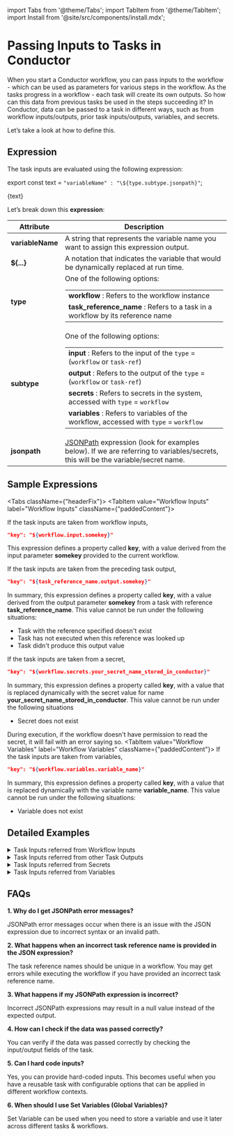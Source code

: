 import Tabs from '@theme/Tabs';
import TabItem from '@theme/TabItem';
import Install from '@site/src/components/install.mdx';


# Passing Inputs to Tasks in Conductor

When you start a Conductor workflow, you can pass inputs to the workflow - which can be used as parameters for various steps in the workflow. As the tasks progress in a workflow - each task will create its own outputs. So how can this data from previous tasks be used in the steps succeeding it? In Conductor, data can be passed to a task in different ways, such as from workflow inputs/outputs, prior task inputs/outputs, variables, and secrets.

Let’s take a look at how to define this.

## Expression

The task inputs are evaluated using the following expression:

export const text = `"variableName" : "\${type.subtype.jsonpath}"`;

<div className="passingDataReference">
    {text}
</div>


Let’s break down this __expression__:

| Attribute | Description |
| -- | -- |
|**variableName**|A string that represents the variable name you want to assign this expression output.|
|**${...}**|A notation that indicates the variable that would be dynamically replaced at run time.|
|**type**|One of the following options:<table><tr><td>__workflow__ : Refers to the workflow instance</td></tr><tr><td>__task_reference_name__ : Refers to a task in a workflow by its reference name</td></tr></table>|
|**subtype**|One of the following options:<table><tr><td>__input__ : Refers to the input of the `type` = (`workflow` or `task-ref`)</td></tr><tr><td>__output__ : Refers to the output of the `type` = (`workflow` or `task-ref`)</td></tr><tr><td>__secrets__ : Refers to secrets in the system, accessed with `type` = `workflow`</td></tr><tr><td>__variables__ : Refers to variables of the workflow, accessed with `type` = `workflow`</td></tr></table>|
|**jsonpath**|[JSONPath](https://goessner.net/articles/JsonPath/) expression (look for examples below). If we are referring to variables/secrets, this will be the variable/secret name.|

## Sample Expressions

<Tabs className={"headerFix"}>
<TabItem value="Workflow Inputs" label="Workflow Inputs" className={"paddedContent"}>

If the task inputs are taken from workflow inputs,

```json
"key": "${workflow.input.somekey}"
```

This expression defines a property called **key**, with a value derived from the input parameter __somekey__ provided to the current workflow.

</TabItem>
<TabItem value="Task Outputs" label="Task Outputs"  className={"paddedContent"}>
If the task inputs are taken from the preceding task output,

```json
"key": "${task_reference_name.output.somekey}"
```

In summary, this expression defines a property called **key**, with a value derived from the output parameter __somekey__ from a task with reference __task_reference_name__.
This value cannot be run under the following situations:
* Task with the reference specified doesn't exist
* Task has not executed when this reference was looked up
* Task didn't produce this output value

</TabItem>
<TabItem value="Secrets" label="Secrets"  className={"paddedContent"}>
If the task inputs are taken from a secret,

```json
"key": "${workflow.secrets.your_secret_name_stored_in_conductor}"
```

In summary, this expression defines a property called **key**, with a value that is replaced dynamically with the secret value for name __your_secret_name_stored_in_conductor__. This value cannot be run under the following situations
* Secret does not exist

During execution, if the workflow doesn't have permission to read the secret, it will fail with an error saying so.
</TabItem>
<TabItem value="Workflow Variables" label="Workflow Variables"  className={"paddedContent"}>
If the task inputs are taken from variables,

```json
"key": "${workflow.variables.variable_name}"
```

In summary, this expression defines a property called **key**, with a value that is replaced dynamically with the variable name __variable_name__. This value cannot be run under the following situations:
* Variable does not exist

</TabItem>
</Tabs>

## Detailed Examples

<details><summary>Task Inputs referred from Workflow Inputs​​</summary>
When we start a workflow, we can provide inputs to the workflow in a JSON format like this:

```json

    {
        "workflowInputNumberExample": 1,
        "workflowInputTextExample": "SAMPLE",
        "workflowInputJsonExample": {
            "nestedKey": "nestedValue"
        }
    }
```

We can refer to these values as inputs to the task using the following expression:

```json
    {
        "taskInput1Key": "${workflow.input.worfklowInputNumberExample}",
        "taskInput2Key": "${workflow.input.workflowInputJsonExample.nestedKey}"
    }
```

On evaluating the first expression,

```json
    "taskInput1Key": "${workflow.input.workflowInputNumberExample}"
```

* `"${workflow.input.workflowInputNumberExample}"`- Refers to the workflow input parameter **workflowInputNumberExample**.

In the workflow input, the value of **workflowInputNumberExample** is 1, so the value of **taskInput1Key** in this example is also 1.

Similarly, evaluating this expression **"taskInput2Key": "${workflow.input.workflowInputJsonExample.nestedKey}"** would result in **"taskInput2Key": "nestedValue"**.
So, the input to the task referred from the workflow input looks like this:
```json
    {
        "taskInput1Key": 1,
        "taskInput2Key": "nestedValue"
    }
```
</details>

<details><summary>Task Inputs referred from other Task Outputs​​​</summary>

Let’s assume that a task with the task reference name **previousTaskReference** produced the following output:

```json
    {
        "taskOutputKey1": "outputValue",
        "taskOutputKey2": {
            "nestedKey1": "outputValue-1"
        }
    }
```

We can refer to these values as inputs to our new task using the following expression:

```json
    {
        "taskInput1Key": "${previousTaskReference.output.taskOutputKey1}",
        "taskInput2Key": "${previousTaskReference.output.taskOutputKey2.nestedKey1}"
    }
```
The above expression can be evaluated using the same mechanism explained above, and finally, the task will receive the following inputs from the previous task output:

```json
    {
        "taskInput1Key": "outputValue",
        "taskInput2Key": "outputValue-1"
    }
```

:::tip
The expression format is based on [JSON Path](https://goessner.net/articles/JsonPath/) and you can construct complex input params based on the syntax.
:::

</details>

<details><summary>Task Inputs referred from Secrets​​</summary>

Let’s assume that a secret named “api_key” is stored on your Conductor console, and you need to refer to this secret. The sample expression can look like this:

```json
"taskInputKey": "${workflow.secrets.api_key}"
```

If the `api_key` has value `Xxhhjiu0nbfdinvdHyj`. Then the task input becomes:

```json
"taskInputKey": "Xxhhjiu0nbfdinvdHyj"
```
:::tip
Referring to task inputs using the secret functionality ensures that your secrets are not exposed in the workflow definitions; instead, it takes the value dynamically while executing the workflow.
:::
</details>

<details><summary>Task Inputs referred from Variables​</summary>

If the variable name is stored via the [Set Variable](/content/reference-docs/operators/set-variable) task, the JSON looks like this:

```json
     "name": "set_variable_task_anmz4_ref",
     "taskReferenceName": "set_variable_task_anmz4_ref",
     "inputParameters": {
       "name": "Orkes"
     },
     "type": "SET_VARIABLE",
```

So, here the variable `name` is set to `Orkes`.  We can refer to this variable in the same workflow as follows:

```json
    "variable_name": "${workflow.variables.name}"
```

This results in **"variable_name": "Orkes"**.
</details>

## FAQs

**1. Why do I get JSONPath error messages?**

JSONPath error messages occur when there is an issue with the JSON expression due to incorrect syntax or an invalid path.

**2. What happens when an incorrect task reference name is provided in the JSON expression?**

The task reference names should be unique in a workflow. You may get errors while executing the workflow if you have provided an incorrect task reference name.

**3. What happens if my JSONPath expression is incorrect?**

Incorrect JSONPath expressions may result in a null value instead of the expected output.

**4. How can I check if the data was passed correctly?**

You can verify if the data was passed correctly by checking the input/output fields of the task.

**5. Can I hard code inputs?**

Yes, you can provide hard-coded inputs. This becomes useful when you have a reusable task with configurable options that can be applied in different workflow contexts.

**6. When should I use Set Variables (Global Variables)?**

Set Variable can be used when you need to store a variable and use it later across different tasks & workflows. 

